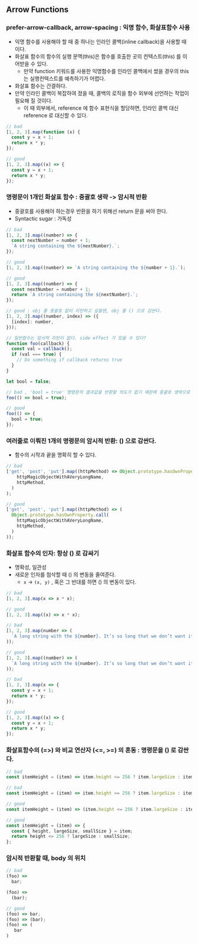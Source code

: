 ## Arrow Functions

### prefer-arrow-callback, arrow-spacing : 익명 함수, 화살표함수 사용 
- 익명 함수를 사용해야 할 때 중 하나는 인라인 콜백(inline callback)을 사용할 때 이다. 
- 화살표 함수의 함수의 실행 문맥(this)은 함수를 호출한 곳의 컨텍스트(this) 를 이어받을 수 있다.
    - 만약 function 키워드를 사용한 익명함수를 인라인 콜백에서 썼을 경우의 this 는 실행컨텍스트를 예측하기가 어렵다.   
- 화살표 함수는 간결하다.
- 만약 인라인 콜백이 복잡하여 졌을 때, 콜백의 로직을 함수 외부에 선언하는 작업이 필요해 질 것이다.
    - 이 때 외부에서, reference 에 함수 표현식을 할당하면, 인라인 콜백 대신 reference 로 대신할 수 있다.
    
```javascript
// bad
[1, 2, 3].map(function (x) {
  const y = x + 1;
  return x * y;
});

// good
[1, 2, 3].map((x) => {
  const y = x + 1;
  return x * y;
});
```

### 명령문이 1개인 화살표 함수 : 중괄호 생략 -> 암시적 반환
- 중괄호를 사용해야 하는경우 반환을 하기 위해선 return 문을 써야 한다.
- Syntactic sugar : 가독성
```javascript
// bad
[1, 2, 3].map((number) => {
  const nextNumber = number + 1;
  `A string containing the ${nextNumber}.`;
});

// good
[1, 2, 3].map((number) => `A string containing the ${number + 1}.`);

// good
[1, 2, 3].map((number) => {
  const nextNumber = number + 1;
  return `A string containing the ${nextNumber}.`;
});

// good : obj 를 중괄호 없이 리턴하고 싶을땐, obj 를 () 으로 감싼다. 
[1, 2, 3].map((number, index) => ({
  [index]: number,
}));

// 일반함수는 암시적 리턴이 없다. side effect 가 있을 수 있다? 
function foo(callback) {
  const val = callback();
  if (val === true) {
    // Do something if callback returns true
  }
}

let bool = false;

// bad , 'bool = true' 명령문의 결과값을 반환할 의도가 없기 때문에 중괄호 생략으로 한줄로 작성하는 것은 부적절 하다. 
foo(() => bool = true);

// good
foo(() => {
  bool = true;
});
```

### 여러줄로 이뤄진 1개의 명령문의 암시적 반환: () 으로 감싼다.
- 함수의 시작과 끝을 명확히 할 수 있다.
```javascript
// bad
['get', 'post', 'put'].map((httpMethod) => Object.prototype.hasOwnProperty.call(
    httpMagicObjectWithAVeryLongName,
    httpMethod,
  )
);

// good
['get', 'post', 'put'].map((httpMethod) => (
  Object.prototype.hasOwnProperty.call(
    httpMagicObjectWithAVeryLongName,
    httpMethod,
  )
));
```

### 화살표 함수의 인자: 항상 () 로 감싸기  
- 명확성, 일관성
- 새로운 인자를 첨삭할 때 () 의 변동을 줄여준다.
    - `x` -> `(x, y)` , 혹은 그 반대를 하면 () 의 변동이 있다.  
```javascript
// bad
[1, 2, 3].map(x => x * x);

// good
[1, 2, 3].map((x) => x * x);

// bad
[1, 2, 3].map(number => (
  `A long string with the ${number}. It’s so long that we don’t want it to take up space on the .map line!`
));

// good
[1, 2, 3].map((number) => (
  `A long string with the ${number}. It’s so long that we don’t want it to take up space on the .map line!`
));

// bad
[1, 2, 3].map(x => {
  const y = x + 1;
  return x * y;
});

// good
[1, 2, 3].map((x) => {
  const y = x + 1;
  return x * y;
});
```

### 화살표함수의 (=>) 와 비교 연산자 (<=, >=) 의 혼동 : 명령문을 () 로 감싼다.
```javascript
// bad
const itemHeight = (item) => item.height <= 256 ? item.largeSize : item.smallSize;

// bad
const itemHeight = (item) => item.height >= 256 ? item.largeSize : item.smallSize;

// good
const itemHeight = (item) => (item.height <= 256 ? item.largeSize : item.smallSize);

// good
const itemHeight = (item) => {
  const { height, largeSize, smallSize } = item;
  return height <= 256 ? largeSize : smallSize;
};
```

### 암시적 반환할 때, body 의 위치 
```javascript
// bad
(foo) =>
  bar;

(foo) =>
  (bar);

// good
(foo) => bar;
(foo) => (bar);
(foo) => (
   bar
)
```
